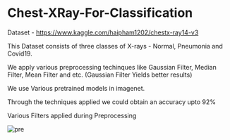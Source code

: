 # Chest-XRay-For-Classification
Dataset - https://www.kaggle.com/haipham1202/chestx-ray14-v3

This Dataset consists of three classes of X-rays - Normal, Pneumonia and Covid19.

We apply various preprocessing techinques like Gaussian Filter, Median Filter, Mean Filter and etc. (Gaussian Filter Yields better results)

We use Various pretrained models in imagenet. 

Through the techniques applied we could obtain an accuracy upto 92% 

Various Filters applied during Preprocessing


![pre](https://user-images.githubusercontent.com/66003584/144365474-44edca21-ec9d-42da-9ce2-1cd7f9dcf607.PNG)
